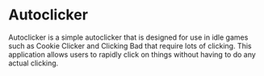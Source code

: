 # Autoclicker
Autoclicker is a simple autoclicker that is designed for use in idle games such as Cookie Clicker and Clicking Bad that require lots of clicking. This application allows users to rapidly click on things without having to do any actual clicking.
